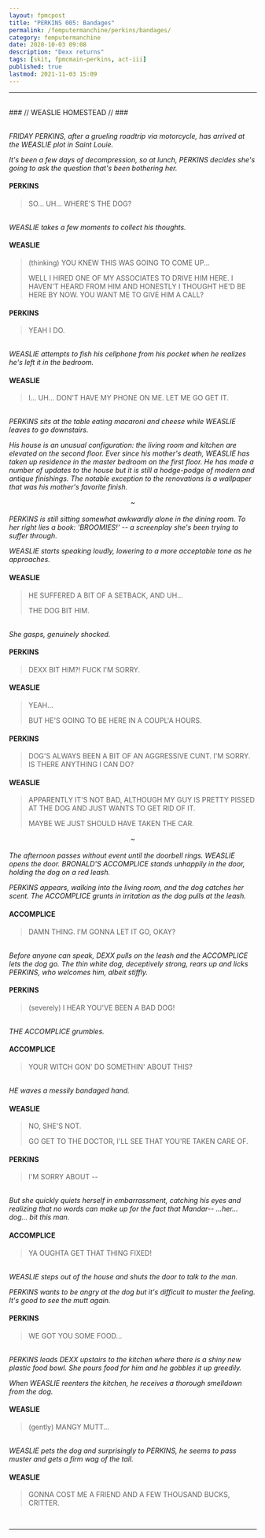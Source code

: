 ```yaml
---
layout: fpmcpost
title: "PERKINS 005: Bandages"
permalink: /femputermanchine/perkins/bandages/
category: femputermanchine
date: 2020-10-03 09:08
description: "Dexx returns"
tags: [skit, fpmcmain-perkins, act-iii]
published: true
lastmod: 2021-11-03 15:09
---
```

[//]: # ( 10/03/20  -added)
[//]: # ( 10/15/21  -linkout removed)
[//]: # ( 11/03/21  -title added)

*****
<br>
### // WEASLIE HOMESTEAD // ###

<br><i>FRIDAY PERKINS, after a grueling roadtrip via motorcycle, has arrived at the WEASLIE plot in Saint Louie. </i>

<i>It's been a few days of decompression, so at lunch, PERKINS decides she's going to ask the question that's been bothering her. </i>

#### PERKINS 

> SO... UH... WHERE'S THE DOG?

<br><I>WEASLIE takes a few moments to collect his thoughts. </i>

#### WEASLIE 

> (thinking) YOU KNEW THIS WAS GOING TO COME UP...
> 
> WELL I HIRED ONE OF MY ASSOCIATES TO DRIVE HIM HERE. I HAVEN'T HEARD FROM HIM AND HONESTLY I THOUGHT HE'D BE HERE BY NOW. YOU WANT ME TO GIVE HIM A CALL?

#### PERKINS 

> YEAH I DO. 

<br><I>WEASLIE attempts to fish his cellphone from his pocket when he realizes he's left it in the bedroom.</i>

#### WEASLIE 

> I... UH... DON'T HAVE MY PHONE ON ME. LET ME GO GET IT.

<br><I>PERKINS sits at the table eating macaroni and cheese while WEASLIE leaves to go downstairs.</i>

<i>His house is an unusual configuration: the living room and kitchen are elevated on the second floor. Ever since his mother's death, WEASLIE has taken up residence in the master bedroom on the first floor. He has made a number of updates to the house but it is still a hodge-podge of modern and antique finishings. The notable exception to the renovations is a wallpaper that was his mother's favorite finish.</i>

<center>~</center>
<br><i>PERKINS is still sitting somewhat awkwardly alone in the dining room. To her right lies a book: 'BROOMIES!' -- a screenplay she's been trying to suffer through.</i>

<i>WEASLIE starts speaking loudly, lowering to a more acceptable tone as he approaches.</i>

#### WEASLIE 

> HE SUFFERED A BIT OF A SETBACK, AND UH...
> 
> THE DOG BIT HIM.

<br><i>She gasps, genuinely shocked.</i>

#### PERKINS

> DEXX BIT HIM?! FUCK I'M SORRY.

#### WEASLIE 

> YEAH...
> 
> BUT HE'S GOING TO BE HERE IN A COUPL'A HOURS.

#### PERKINS 

> DOG'S ALWAYS BEEN A BIT OF AN AGGRESSIVE CUNT. I'M SORRY. IS THERE ANYTHING I CAN DO?

#### WEASLIE 

> APPARENTLY IT'S NOT BAD, ALTHOUGH MY GUY IS PRETTY PISSED AT THE DOG AND JUST WANTS TO GET RID OF IT. 
> 
> MAYBE WE JUST SHOULD HAVE TAKEN THE CAR.

<CENTER>~</CENTER>
<br><I>The afternoon passes without event until the doorbell rings. WEASLIE opens the door. BRONALD'S ACCOMPLICE stands unhappily in the door, holding the dog on a red leash. </i>

<i>PERKINS appears, walking into the living room, and the dog catches her scent. The ACCOMPLICE grunts in irritation as the dog pulls at the leash.</i>

#### ACCOMPLICE 

> DAMN THING. I'M GONNA LET IT GO, OKAY?

<br><I>Before anyone can speak, DEXX pulls on the leash and the ACCOMPLICE lets the dog go. The thin white dog, deceptively strong, rears up and licks PERKINS, who welcomes him, albeit stiffly.</i>

#### PERKINS 

> (severely) I HEAR YOU'VE BEEN A BAD DOG!

<br><I>THE ACCOMPLICE grumbles.</i>

#### ACCOMPLICE 

> YOUR WITCH GON' DO SOMETHIN' ABOUT THIS?

<br><I>HE waves a messily bandaged hand. </i>

#### WEASLIE 

> NO, SHE'S NOT.
> 
> GO GET TO THE DOCTOR, I'LL SEE THAT YOU'RE TAKEN CARE OF.

#### PERKINS 

> I'M SORRY ABOUT -- 

<br><I>But she quickly quiets herself in embarrassment, catching his eyes and realizing that no words can make up for the fact that Mandar-- ...her... dog... bit this man. </i>

#### ACCOMPLICE 

> YA OUGHTA GET THAT THING FIXED! 

<br><I>WEASLIE steps out of the house and shuts the door to talk to the man.</i>

<i>PERKINS wants to be angry at the dog but it's difficult to muster the feeling. It's good to see the mutt again.</i>

#### PERKINS 

> WE GOT YOU SOME FOOD...

<br><I>PERKINS leads DEXX upstairs to the kitchen where there is a shiny new plastic food bowl. She pours food for him and he gobbles it up greedily. </i>

<i>When WEASLIE reenters the kitchen, he receives a thorough smelldown from the dog. </i>

#### WEASLIE 

> (gently) MANGY MUTT...

<br><I>WEASLIE pets the dog and surprisingly to PERKINS, he seems to pass muster and gets a firm wag of the tail. </i>

#### WEASLIE

> GONNA COST ME A FRIEND AND A FEW THOUSAND BUCKS, CRITTER.

<br>

*****

